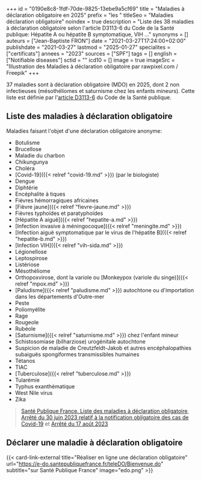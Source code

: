 +++
id = "0190e8c8-1fdf-70de-9825-13ebe9a5cf69"
title = "Maladies à déclaration obligatoire en 2025"
prefix = "les "
titleSeo = "Maladies déclaration obligatoire"
noindex = true
description = "Liste des 38 maladies à déclaration obligatoire selon l'article D3113-6 du Code de la Santé publique: Hépatite A ou hépatite B symptomatique, VIH ..."
synonyms = []
auteurs = ["Jean-Baptiste FRON"]
date = "2021-03-27T17:24:00+02:00"
publishdate = "2021-03-27"
lastmod = "2025-01-27"
specialites = ["certificats"]
annees = "2023"
sources = ["SPF"]
tags = []
english = ["Notifiable diseases"]
sctid = ""
icd10 = []
image = true
imageSrc = "Illustration des Maladies à déclaration obligatoire par rawpixel.com / Freepik"
+++

37 maladies sont à déclaration obligatoire (MDO) en 2025, dont 2 non infectieuses (mésothéliomes et saturnisme chez les enfants mineurs). Cette liste est définie par l'[article D3113-6](https://www.legifrance.gouv.fr/codes/id/LEGISCTA000006190444/) du Code de la Santé publique.

## Liste des maladies à déclaration obligatoire

Maladies faisant l'objet d'une déclaration obligatoire anonyme:

- Botulisme
- Brucellose
- Maladie du charbon
- Chikungunya
- Choléra
- [Covid-19]({{< relref "covid-19.md" >}}) (par le biologiste)
- Dengue
- Diphtérie
- Encéphalite à tiques
- Fièvres hémorragiques africaines
- [Fièvre jaune]({{< relref "fievre-jaune.md" >}})
- Fièvres typhoïdes et paratyphoïdes
- [Hépatite A aiguë]({{< relref "hepatite-a.md" >}})
- [Infection invasive à méningocoque]({{< relref "meningite.md" >}})
- [Infection aiguë symptomatique par le virus de l'hépatite B]({{< relref "hepatite-b.md" >}})
- [Infection VIH]({{< relref "vih-sida.md" >}})
- Légionellose
- Leptospirose
- Listériose
- Mésothéliome
- Orthopoxvirose, dont la variole ou [Monkeypox (variole du singe)]({{< relref "mpox.md" >}})
- [Paludisme]({{< relref "paludisme.md" >}}) autochtone ou d'importation dans les départements d'Outre-mer
- Peste
- Poliomyélite
- Rage
- Rougeole
- Rubéole
- [Saturnisme]({{< relref "saturnisme.md" >}}) chez l'enfant mineur
- Schistosomiase (bilharziose) urogénitale autochtone
- Suspicion de maladie de Creutzfeldt-Jakob et autres encéphalopathies subaiguës spongiformes transmissibles  humaines
- Tétanos
- TIAC
- [Tuberculose]({{< relref "tuberculose.md" >}})
- Tularémie
- Typhus exanthématique
- West Nile virus
- Zika

> [Santé Publique France. Liste des maladies à déclaration obligatoire](https://www.santepubliquefrance.fr/maladies-a-declaration-obligatoire/liste-des-maladies-a-declaration-obligatoire), [Arrêté du 30 juin 2023 relatif à la notification obligatoire des cas de Covid-19](https://www.legifrance.gouv.fr/jorf/id/JORFTEXT000047773301) et [Arrêté du 17 août 2023](https://www.legifrance.gouv.fr/jorf/id/JORFTEXT000047989363)

## Déclarer une maladie à déclaration obligatoire

{{< card-link-external title="Réaliser en ligne une déclaration obligatoire" url="https://e-do.santepubliquefrance.fr/teleDO/Bienvenue.do" subtitle="sur Santé Publique France" image="edo.png" >}}
